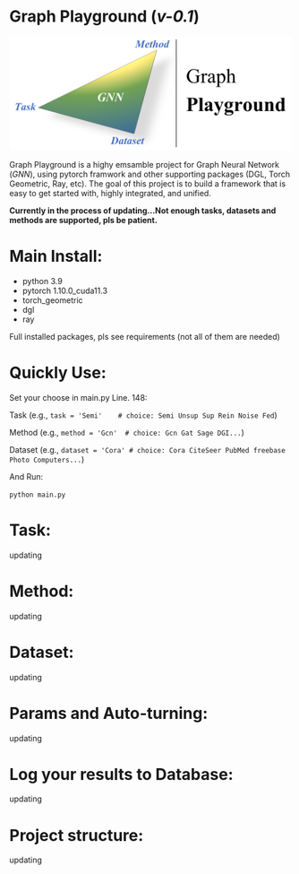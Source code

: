 # Graph Playground (_v-0.1_)

![image](utils/data/github.png)

Graph Playground is a highy emsamble project for Graph Neural Network (_GNN_), using pytorch framwork and other supporting packages (DGL, Torch Geometric, Ray, etc).
The goal of this project is to build a framework that is easy to get started with, highly integrated, and unified.

**Currently in the process of updating...Not enough tasks, datasets and methods are supported, pls be patient.**
# Main Install:
- python 3.9  
- pytorch 1.10.0_cuda11.3
- torch_geometric
- dgl
- ray

Full installed packages, pls see requirements (not all of them are needed)

# Quickly Use:
Set your choose in main.py Line. 148:

Task (e.g.,  `task = 'Semi'    # choice: Semi Unsup Sup Rein Noise Fed`)

Method (e.g., `method = 'Gcn'  # choice: Gcn Gat Sage DGI...`)

Dataset (e.g., `dataset = 'Cora' # choice: Cora CiteSeer PubMed freebase Photo Computers...`)

And Run:

`python main.py`

# Task:
updating

# Method:
updating

# Dataset:
updating

# Params and Auto-turning:
updating

# Log your results to Database:
updating

# Project structure:
updating



